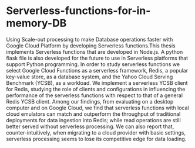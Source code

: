 # Serverless-functions-for-in-memory-DB
Using Scale-out processing to make Database operations faster with Google Cloud Platform by developing Serverless functions.This thesis implements Serverless functions that are developed in Node.js. A python flask file is also developed for the future to use in Serverless platforms that support Python programming. In order to study serverless functions we select Google Cloud Functions as a serverless framework, Redis, a popular key-value store, as a database system, and the Yahoo Cloud Serving Benchmark (YCSB), as a workload. We implement a serverless YCSB client for Redis, studying the role of clients and configurations in influencing the performance of the serverless functions with respect to that of a general Redis YCSB client. Among our findings, from evaluating on a desktop computer and on Google Cloud, we find that serverless functions with local cloud emulators can match and outperform the throughput of traditional deployments for data ingestion into Redis; while read operations are still better served without serverless processing. We can also report that, counter-intuitively, when migrating to a cloud provider with basic settings, serverless processing seems to lose its competitive edge for data loading.
